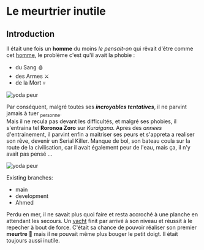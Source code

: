 # Le meurtrier inutile

## Introduction

Il était une fois un **homme** du moins *le pensait-on* qui rêvait d'être comme cet [homme](https://fr.wikipedia.org/wiki/Jack_l%27%C3%89ventreur), le problème c'est qu'il avait la phobie :
- du Sang :drop_of_blood:
- des Armes :crossed_swords:
- de la Mort :skull:

![yoda peur](https://media.giphy.com/media/3o7abrH8o4HMgEAV9e/giphy.gif)

Par conséquent, malgré toutes ses ***incroyables tentatives***, il ne parvint jamais à tuer <sub>personne</sub>.  
Mais il ne recula pas devant les difficultés, et malgré ses phobies, il s'entraina tel **Roronoa Zoro** sur *Kuraigana*.
Apres des *annees* d'entrainement, il parvint enfin a maitriser ses peurs et s'appreta a realiser son rêve, devenir un Serial Killer. 
Manque de bol, son bateau coula sur la route de la civilisation, car il avait également peur de l'eau, mais ça, il n'y avait pas pensé ... 

 ![yoda peur](https://www.lepoint.fr/images/2012/04/13/titanic-naufrage-551977-jpg_379159_1250x625.JPG)

Existing branches:

- main
- development
- Ahmed

Perdu en mer, il ne savait plus quoi faire et resta accroché à une planche en attendant les secours. Un [yacht](https://hospitality-on.com/sites/default/files/2022-09/four%20seasons%20yachts%20%281%29.jpg) finit par arrivé à son niveau et réussit à le repecher à bout de force. C'était sa chance de pouvoir réaliser son premier **meurtre** :knife: mais il ne pouvait même plus bouger le petit doigt. Il était toujours aussi inutile.

